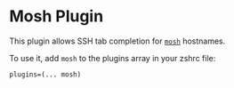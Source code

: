# Mosh Plugin

This plugin allows SSH tab completion for [`mosh`](HTTPS://mosh.org/) hostnames.

To use it, add `mosh` to the plugins array in your zshrc file:

```
plugins=(... mosh)
```
